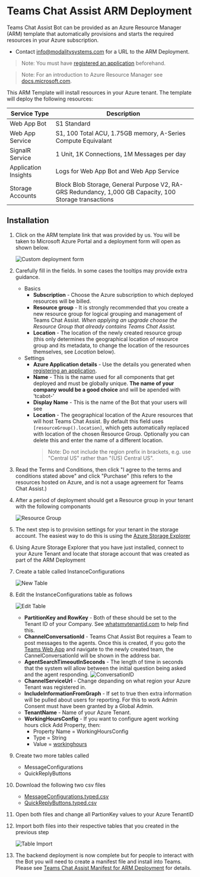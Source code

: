 # Teams Chat Assist ARM Deployment

Teams Chat Assist Bot can be provided as an Azure Resource Manager (ARM) template that automatically provisions and starts the required resources in your Azure subscription.

- Contact info@modalitysystems.com for a URL to the ARM Deployment.

> Note: You must have [registered an application](registerapplication.md) beforehand.

> Note: For an introduction to Azure Resource Manager see [docs.microsoft.com](https://docs.microsoft.com/en-us/azure/azure-resource-manager/resource-group-overview).

This ARM Template will install resources in your Azure tenant. The template will deploy the following resources:

| Service Type  | Description   |
| ------------- | ------------- |
| Web App Bot  | S1 Standard |
| Web App Service  | S1, 100 Total ACU, 1.75GB memory, A-Series Compute Equivalant  |
| SignalR Service  | 1 Unit, 1K Connections, 1M Messages per day  |
| Application Insights  | Logs for Web App Bot and Web App Service |
| Storage Accounts  | Block Blob Storage, General Purpose V2, RA-GRS Redundancy, 1,000 GB Capacity, 100 Storage transactions |

## Installation

1. Click on the ARM template link that was provided by us. You will be taken to Microsoft Azure Portal and a deployment form will open as shown below.

   ![Custom deployment form](images/armDeployForm.png)

1. Carefully fill in the fields. In some cases the tooltips may provide extra guidance. 
   - Basics
     - **Subscription** - Choose the Azure subscription to which deployed resources will be billed.
     - **Resource group** - It is strongly recommended that you create a new resource group for logical grouping and management of Teams Chat Assist. *When applying an upgrade choose the Resource Group that already contains Teams Chat Assist.*
     - **Location** - The location of the newly created resource group (this only determines the geographical location of resource group and its metadata, to change the location of the resources themselves, see *Location* below).
   - Settings
     - **Azure Application details** - Use the details you generated when [registering an application](applicationRegistration.md).
     - **Name** - This is the name used for all components that get deployed and must be globally unique. **The name of your company would be a good choice** and will be apended with 'tcabot-'
     - **Display Name** - This is the name of the Bot that your users will see
     - **Location** - The geographical location of the Azure resources that will host Teams Chat Assist. By default this field uses `[resourceGroup().location]`, which gets automatically replaced with location of the chosen Resource Group. Optionally you can delete this and enter the name of a different location.
       > Note: Do not include the region prefix in brackets, e.g. use "Central US" rather than "(US) Central US".

1. Read the Terms and Conditions, then click "I agree to the terms and conditions stated above" and click "Purchase" (this refers to the resources hosted on Azure, and is not a usage agreement for Teams Chat Assist.)

1. After a period of deployment should get a Resource group in your tenant with the following componants

   ![Resource Group](images/resourceGroup.png)

1. The next step is to provision settings for your tenant in the storage account. The easiest way to do this is using the [Azure Storage Explorer](https://azure.microsoft.com/en-us/features/storage-explorer/)

1. Using Azure Storage Explorer that you have just installed, connect to your Azure Tenant and locate that storage account that was created as part of the ARM Deployment

1. Create a table called InstanceConfigurations

   ![New Table](images/newTable.png)

1. Edit the InstanceConfigurations table as follows

   ![Edit Table](images/editTable.png)

   - **PartitionKey and RowKey** - Both of these should be set to the Tenant ID of your Company. See [whatsmytenantid.com](https://www.whatismytenantid.com/) to help find this.
   - **ChannelConversationId** - Teams Chat Assist Bot requires a Team to post messages to the agents. Once this is created, if you goto the [Teams Web App](https://teams.microsoft.com/) and navigate to the newly created team, the CannelConversationId will be shown in the address bar.
   - **AgentSearchTimeoutInSeconds** - The length of time in seconds that the system will allow between the initial question being asked and the agent responding.
   ![ConversationID](images/ConversationID.png)
   - **ChannelServiceUrl** - Change depanding on what region your Azure Tenant was registered in.
   - **IncludeInformationFromGraph** - If set to true then extra information will be pulled about users for reporting. For this to work Admin Consent must have been granted by a Global Admin.
   - **TenantName** - Name of your Azure Tenant.
   - **WorkingHoursConfig** - If you want to configure agent working hours click Add Property, then: 
     * Property Name = WorkingHoursConfig
     * Type = String
     * Value = [workinghours](workinghours.md)

1. Create two more tables called

   * MessageConfigurations
   * QuickReplyButtons

1. Download the following two csv files

   * [MessageConfigurations.typed.csv](http://docs.modalitysoftware.com/TeamsChatAssist/images/MessageConfigurations.typed.csv)
   * [QuickReplyButtons.typed.csv](http://docs.modalitysoftware.com/TeamsChatAssist/images/QuickReplyButtons.typed.csv)

1. Open both files and change all PartionKey values to your Azure TenantID

1. Import both files into their respective tables that you created in the previous step

   ![Table Import](images/TableImport.png)

1. The backend deployment is now complete but for people to interact with the Bot you will need to create a manifest file and install into Teams. Please see [Teams Chat Assist Manifest for ARM Deployment](armmanifest.md) for details.
